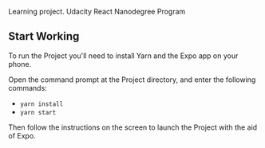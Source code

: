 Learning project. Udacity React Nanodegree Program

## Start Working

To run the Project you'll need to install Yarn and the Expo app on your phone.

Open the command prompt at the Project directory, and enter the following commands:
* `yarn install`
* `yarn start`

Then follow the instructions on the screen to launch the Project with the aid of Expo.